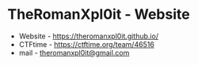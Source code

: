 # TheRomanXpl0it - Website

- Website - https://theromanxpl0it.github.io/
- CTFtime - https://ctftime.org/team/46516
- mail - theromanxpl0it@gmail.com
